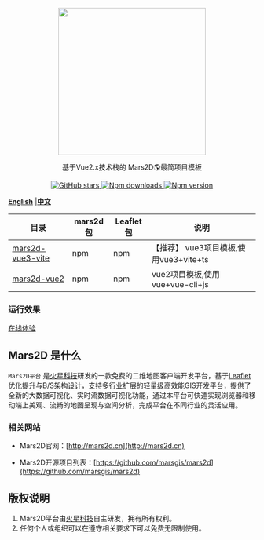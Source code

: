 <p align="center">
<img src="http://mars2d.cn/logo.png" width="300px" />
</p>

<p align="center">基于Vue2.x技术栈的 Mars2D🌎最简项目模板</p>

<p align="center">
<a target="_black" href="https://github.com/marsgis/mars2d">
<img alt="GitHub stars" src="https://img.shields.io/github/stars/marsgis/mars2d?style=flat&logo=github">
</a>
<a target="_black" href="https://www.npmjs.com/package/mars2d">
<img alt="Npm downloads" src="https://img.shields.io/npm/dt/mars2d?style=flat&logo=npm">
</a>
<a target="_black" href="https://www.npmjs.com/package/mars2d">
<img alt="Npm version" src="https://img.shields.io/npm/v/mars2d.svg?style=flat&logo=npm&label=version"/>
</a>
</p>

 [**English**](./README_EN.md) |[**中文**](./README.md) 
 

  
  
| 目录  |mars2d包 |Leaflet包  |   说明  | 
|  ----  |----  | ----| ----  |
|[mars2d-vue3-vite](./mars2d-vue3-vite/README.md)	|npm |npm  | 【推荐】 vue3项目模板,使用vue3+vite+ts|  
|[mars2d-vue2](./mars2d-vue2/README.md)	|npm |npm  | vue2项目模板,使用vue+vue-cli+js| 


### 运行效果 
 [在线体验]( http://marsgis.gitee.io/mars2d-es5-template)  
 



## Mars2D 是什么 
  `Mars2D平台` 是[火星科技](http://marsgis.cn/)研发的一款免费的二维地图客户端开发平台，基于[Leaflet](http://leafletjs.com/)优化提升与B/S架构设计，支持多行业扩展的轻量级高效能GIS开发平台，提供了全新的大数据可视化、实时流数据可视化功能，通过本平台可快速实现浏览器和移动端上美观、流畅的地图呈现与空间分析，完成平台在不同行业的灵活应用。


### 相关网站 
- Mars2D官网：[http://mars2d.cn](http://mars2d.cn)  

- Mars2D开源项目列表：[https://github.com/marsgis/mars2d](https://github.com/marsgis/mars2d)


## 版权说明
1. Mars2D平台由[火星科技](http://marsgis.cn/)自主研发，拥有所有权利。
2. 任何个人或组织可以在遵守相关要求下可以免费无限制使用。

